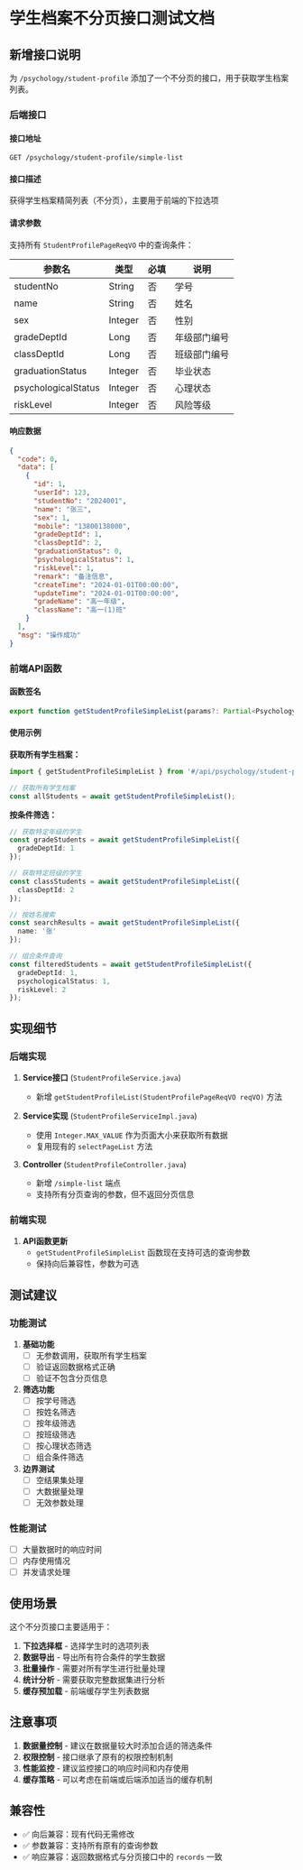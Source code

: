 # 学生档案不分页接口测试文档

## 新增接口说明

为 `/psychology/student-profile` 添加了一个不分页的接口，用于获取学生档案列表。

### 后端接口

#### 接口地址
```
GET /psychology/student-profile/simple-list
```

#### 接口描述
获得学生档案精简列表（不分页），主要用于前端的下拉选项

#### 请求参数
支持所有 `StudentProfilePageReqVO` 中的查询条件：

| 参数名 | 类型 | 必填 | 说明 |
|--------|------|------|------|
| studentNo | String | 否 | 学号 |
| name | String | 否 | 姓名 |
| sex | Integer | 否 | 性别 |
| gradeDeptId | Long | 否 | 年级部门编号 |
| classDeptId | Long | 否 | 班级部门编号 |
| graduationStatus | Integer | 否 | 毕业状态 |
| psychologicalStatus | Integer | 否 | 心理状态 |
| riskLevel | Integer | 否 | 风险等级 |

#### 响应数据
```json
{
  "code": 0,
  "data": [
    {
      "id": 1,
      "userId": 123,
      "studentNo": "2024001",
      "name": "张三",
      "sex": 1,
      "mobile": "13800138000",
      "gradeDeptId": 1,
      "classDeptId": 2,
      "graduationStatus": 0,
      "psychologicalStatus": 1,
      "riskLevel": 1,
      "remark": "备注信息",
      "createTime": "2024-01-01T00:00:00",
      "updateTime": "2024-01-01T00:00:00",
      "gradeName": "高一年级",
      "className": "高一(1)班"
    }
  ],
  "msg": "操作成功"
}
```

### 前端API函数

#### 函数签名
```typescript
export function getStudentProfileSimpleList(params?: Partial<PsychologyStudentProfileApi.StudentProfilePageReq>)
```

#### 使用示例

**获取所有学生档案：**
```typescript
import { getStudentProfileSimpleList } from '#/api/psychology/student-profile';

// 获取所有学生档案
const allStudents = await getStudentProfileSimpleList();
```

**按条件筛选：**
```typescript
// 获取特定年级的学生
const gradeStudents = await getStudentProfileSimpleList({
  gradeDeptId: 1
});

// 获取特定班级的学生
const classStudents = await getStudentProfileSimpleList({
  classDeptId: 2
});

// 按姓名搜索
const searchResults = await getStudentProfileSimpleList({
  name: '张'
});

// 组合条件查询
const filteredStudents = await getStudentProfileSimpleList({
  gradeDeptId: 1,
  psychologicalStatus: 1,
  riskLevel: 2
});
```

## 实现细节

### 后端实现

1. **Service接口** (`StudentProfileService.java`)
   - 新增 `getStudentProfileList(StudentProfilePageReqVO reqVO)` 方法

2. **Service实现** (`StudentProfileServiceImpl.java`)
   - 使用 `Integer.MAX_VALUE` 作为页面大小来获取所有数据
   - 复用现有的 `selectPageList` 方法

3. **Controller** (`StudentProfileController.java`)
   - 新增 `/simple-list` 端点
   - 支持所有分页查询的参数，但不返回分页信息

### 前端实现

1. **API函数更新**
   - `getStudentProfileSimpleList` 函数现在支持可选的查询参数
   - 保持向后兼容性，参数为可选

## 测试建议

### 功能测试
1. **基础功能**
   - [ ] 无参数调用，获取所有学生档案
   - [ ] 验证返回数据格式正确
   - [ ] 验证不包含分页信息

2. **筛选功能**
   - [ ] 按学号筛选
   - [ ] 按姓名筛选
   - [ ] 按年级筛选
   - [ ] 按班级筛选
   - [ ] 按心理状态筛选
   - [ ] 组合条件筛选

3. **边界测试**
   - [ ] 空结果集处理
   - [ ] 大数据量处理
   - [ ] 无效参数处理

### 性能测试
- [ ] 大量数据时的响应时间
- [ ] 内存使用情况
- [ ] 并发请求处理

## 使用场景

这个不分页接口主要适用于：

1. **下拉选择框** - 选择学生时的选项列表
2. **数据导出** - 导出所有符合条件的学生数据
3. **批量操作** - 需要对所有学生进行批量处理
4. **统计分析** - 需要获取完整数据集进行分析
5. **缓存预加载** - 前端缓存学生列表数据

## 注意事项

1. **数据量控制** - 建议在数据量较大时添加合适的筛选条件
2. **权限控制** - 接口继承了原有的权限控制机制
3. **性能监控** - 建议监控接口的响应时间和内存使用
4. **缓存策略** - 可以考虑在前端或后端添加适当的缓存机制

## 兼容性

- ✅ 向后兼容：现有代码无需修改
- ✅ 参数兼容：支持所有原有的查询参数
- ✅ 响应兼容：返回数据格式与分页接口中的 `records` 一致
